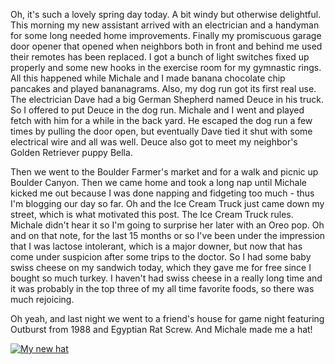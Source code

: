 Oh, it's such a lovely spring day today. A bit windy but otherwise delightful. This morning my new assistant arrived with an electrician and a handyman for some long needed home improvements. Finally my promiscuous garage door opener that opened when neighbors both in front and behind me used their remotes has been replaced. I got a bunch of light switches fixed up properly and some new hooks in the exercise room for my gymnastic rings. All this happened while Michale and I made banana chocolate chip pancakes and played bananagrams. Also, my dog run got its first real use. The electrician Dave had a big German Shepherd named Deuce in his truck. So I offered to put Deuce in the dog run. Michale and I went and played fetch with him for a while in the back yard. He escaped the dog run a few times by pulling the door open, but eventually Dave tied it shut with some electrical wire and all was well. Deuce also got to meet my neighbor's Golden Retriever puppy Bella.

Then we went to the Boulder Farmer's market and for a walk and picnic up Boulder Canyon. Then we came home and took a long nap until Michale kicked me out because I was done napping and fidgeting too much - thus I'm blogging our day so far. Oh and the Ice Cream Truck just came down my street, which is what motivated this post. The Ice Cream Truck rules. Michale didn't hear it so I'm going to surprise her later with an Oreo pop. Oh and on that note, for the last 15 months or so I've been under the impression that I was lactose intolerant, which is a major downer, but now that has come under suspicion after some trips to the doctor. So I had some baby swiss cheese on my sandwich today, which they gave me for free since I bought so much turkey. I haven't had swiss cheese in a really long time and it was probably in the top three of my all time favorite foods, so there was much rejoicing.

Oh yeah, and last night we went to a friend's house for game night featuring Outburst from 1988 and Egyptian Rat Screw. And Michale made me a hat!

[![My new hat](/photos/spring_2010/009_hat.jpg)](/app/photos?gallery=spring_2010)
